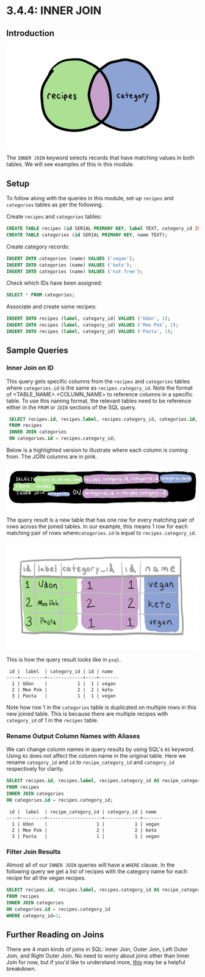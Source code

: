 # 3.4.4: INNER JOIN

## Introduction

![](../../.gitbook/assets/join-venn.jpg)

The `INNER JOIN` keyword selects records that have matching values in both tables. We will see examples of this in this module.

## Setup

To follow along with the queries in this module, set up `recipes` and `categories` tables as per the following.

Create `recipes` and `categories` tables:

```sql
CREATE TABLE recipes (id SERIAL PRIMARY KEY, label TEXT, category_id INTEGER);
CREATE TABLE categories (id SERIAL PRIMARY KEY, name TEXT);
```

Create category records:

```sql
INSERT INTO categories (name) VALUES ('vegan');
INSERT INTO categories (name) VALUES ('keto');
INSERT INTO categories (name) VALUES ('nut free');
```

Check which IDs have been assigned:

```sql
SELECT * FROM categories;
```

Associate and create some recipes:

```sql
INSERT INTO recipes (label, category_id) VALUES ('Udon', 1);
INSERT INTO recipes (label, category_id) VALUES ('Mee Pok', 2);
INSERT INTO recipes (label, category_id) VALUES ('Pasta', 1);
```

## Sample Queries

### Inner Join on ID

This query gets specific columns from the `recipes` and `categories` tables where `categories.id` is the same as `recipes.category_id`. Note the format of &lt;TABLE\_NAME&gt;.&lt;COLUMN\_NAME&gt; to reference columns in a specific table. To use this naming format, the relevant tables need to be reference either in the `FROM` or `JOIN` sections of the SQL query.

```sql
 SELECT recipes.id, recipes.label, recipes.category_id, categories.id, categories.name
 FROM recipes
 INNER JOIN categories
 ON categories.id = recipes.category_id;
```

Below is a highlighted version to illustrate where each column is coming from. The JOIN columns are in pink.

![](../../.gitbook/assets/join-query.jpg)

The query result is a new table that has one row for every matching pair of rows across the joined tables. In our example, this means 1 row for each matching pair of rows where`categories.id` is equal to `recipes.category_id`.

![](../../.gitbook/assets/join-table.jpg)

This is how the query result looks like in `psql`.

```text
 id |  label  | category_id | id | name
----+---------+-------------+----+-------
  1 | Udon    |           1 |  1 | vegan
  2 | Mee Pok |           2 |  2 | keto
  3 | Pasta   |           1 |  1 | vegan
```

Note how row 1 in the `categories` table is duplicated on multiple rows in this new joined table. This is because there are multiple recipes with `category_id` of 1 in the `recipes` table.

### Rename Output Column Names with Aliases

We can change column names in query results by using SQL's `AS` keyword. Using `AS` does not affect the column name in the original table. Here we rename `category_id` and `id` to `recipe_category_id` and `category_id` respectively for clarity.

```sql
SELECT recipes.id, recipes.label, recipes.category_id AS recipe_category_id, categories.id AS category_id, categories.name
FROM recipes
INNER JOIN categories
ON categories.id = recipes.category_id;
```

```text
 id |  label  | recipe_category_id | category_id | name
----+---------+--------------------+-------------+-------
  1 | Udon    |                  1 |           1 | vegan
  2 | Mee Pok |                  2 |           2 | keto
  3 | Pasta   |                  1 |           1 | vegan
```

### Filter Join Results

Almost all of our `INNER JOIN` queries will have a `WHERE` clause. In the following query we get a list of recipes with the category name for each recipe for all the vegan recipes.

```sql
SELECT recipes.id, recipes.label, recipes.category_id AS recipe_category_id, categories.id AS category_id, categories.name
FROM recipes
INNER JOIN categories
ON categories.id = recipes.category_id
WHERE category_id=1;
```

## Further Reading on Joins

There are 4 main kinds of joins in SQL: Inner Join, Outer Join, Left Outer Join, and Right Outer Join. No need to worry about joins other than Inner Join for now, but if you'd like to understand more, [this](https://www.w3schools.com/sql/sql_join.asp) may be a helpful breakdown.

